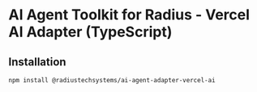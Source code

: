 # AI Agent Toolkit for Radius - Vercel AI Adapter (TypeScript)

## Installation
```
npm install @radiustechsystems/ai-agent-adapter-vercel-ai
```
